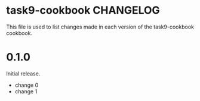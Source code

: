 # task9-cookbook CHANGELOG

This file is used to list changes made in each version of the task9-cookbook cookbook.

# 0.1.0

Initial release.

- change 0
- change 1

